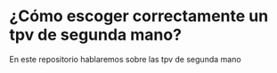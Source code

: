 # ¿Cómo escoger correctamente un tpv de segunda mano?
En este repositorio hablaremos sobre las tpv de segunda mano

